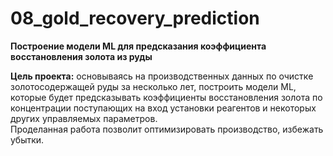 # 08_gold_recovery_prediction
**Построение модели ML для предсказания коэффициента восстановления золота из руды**

**Цель проекта:** основываясь на производственных данных по очистке золотосодержащей руды за несколько лет, построить модели ML, которые будет предсказывать коэффициенты восстановления золота по концентрации поступающих на вход установки реагентов и некоторых других управляемых параметров.  
Проделанная работа позволит оптимизировать производство, избежать убытки.
